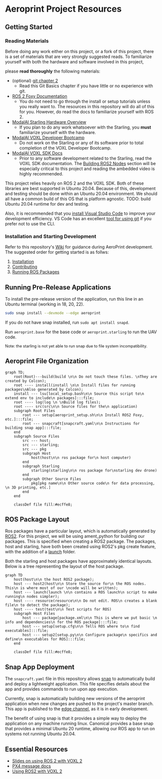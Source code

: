 # Aeroprint Project Resources

## Getting Started

### Reading Materials

Before doing any work either on this project, or a fork of this project, there is a set of materials that are very strongly suggested reads. To familiarize yourself with both the hardware and software involved in this project,

please **read thoroughly** the following materials:

- (optional) [git chapter 2](https://git-scm.com/book/en/v2/Git-Basics-Getting-a-Git-Repository)
    - Read this Git Basics chapter if you have little or no experience with git.
- [ROS 2 Foxy Documentation](https://docs.ros.org/en/foxy/index.html)
    - You do not need to go through the install or setup tutorials unless you really want to. The resources in this repository will do all of this for you. However, do read the docs to familiarize yourself with ROS 2.
- [ModalAI Starling Hardware Overview](https://docs.modalai.com/starling-v2-hardware-overview/)
    - If you plan to do any work whatsoever with the Starling, you **must** familiarize yourself with the hardware.
- [ModalAI VOXL Developer Bootcamp](https://docs.modalai.com/voxl-developer-bootcamp/)
    - Do not work on the Starling or any of its software prior to total completion of the VOXL Developer Bootcamp.
- [ModalAI VOXL SDK Docs](https://docs.modalai.com/voxl-sdk/)
    - Prior to any software development related to the Starling, read the VOXL SDK documentation. The [Building ROS2 Nodes](https://docs.modalai.com/building-ros2-nodes/) section will be especially critical to this project and reading the ambedded video is highly recommended. 

This project relies heavily on ROS 2 and the VOXL SDK. Both of these libraries are best supported in Ubuntu 20.04. Because of this, development and testing should be done within an Ubuntu 20.04 environment. We should all have a common build of this OS that is platform agnostic. TODO: build Ubuntu 20.04 runtime for dev and testing. 

Also, it is recommended that you [install Visual Studio Code](https://code.visualstudio.com/download) to improve your development efficiency. VS Code has an excellent [tool for using git](https://code.visualstudio.com/docs/sourcecontrol/overview) if you prefer not to use the CLI.

### Installation and Starting Development
Refer to this repository's [Wiki](https://github.com/kuederleR/aeroprint/wiki) for guidance during AeroPrint development. The suggested order for getting started is as follws:
1) [Installation](https://github.com/kuederleR/aeroprint/wiki/Installation)
2) [Contributing](https://github.com/kuederleR/aeroprint/wiki/Contributing)
3) [Running ROS Packages](https://github.com/kuederleR/aeroprint/wiki/Running-ROS-Packages)


## Running Pre-Release Applications

To install the pre-release version of the application, run this line in an Ubuntu terminal (working in 18, 20, 22).

``` bash
sudo snap install --devmode --edge aeroprint
```

If you do not have snap installed, run ```sudo apt install snapd```.

Run ```aeroprint.base``` for the base code or ```aeroprint.starling``` to run the UAV code.

<p style="font-size:0.8rem">Note: the starling is not yet able to run snap due to file system incompatibility.</p>

## Aeroprint File Organization

```mermaid
graph TD;
    root(Root)---build(build \n\n Do not touch these files. \nThey are created by Colcon);
    root ---- install(install \n\n Install files for running packages\nAlso generated by Colcon);
    install --- lsu[local_setup.bash\n\n Source this script to\n extend env to include\n packages]:::file;
    root ---- log(log \n \nBuild log files);
    root ---- src(src\n\n Source files for the\n application)
    subgraph Root Files
        root --- setup[aeroprint_setup.sh\n\n Install ROS2 Foxy, etc.]:::file;
        root --- snapcraft[snapcraft.yaml\n\n Instructions for building snap app]:::file;
    end
    subgraph Source Files
        src --- host;
        src --- starling;
        src --- pkg
        subgraph Host
            host(host\n\n ros package for\n host computer)
        end
        subgraph Starling
            starling(starling\n\n ros package for\nstarling dev drone)
        end
        subgraph Other Source Files
            pkg[pkg name\n\n Other source code\n for data processing, \n 3D printing, etc.]
        end
    end

    classDef file fill:#ecffe8;   
```

## ROS Package Layout
Ros packages have a particular layout, which is automatically generated by [ROS2](https://docs.ros.org/en/foxy/How-To-Guides/Developing-a-ROS-2-Package.html#creating-a-package). For this project, we will be using ament_python for building our packages. This is specified when creating a ROS2 package. The packages, host and starling, have both been created using ROS2's pkg create feature, with the addition of a [launch](https://docs.ros.org/en/foxy/How-To-Guides/Launch-file-different-formats.html) folder.

Both the starling and host packages have approximately identical layouts. Below is a tree representing the layout of the host package. 
```mermaid
graph TD
    host(host\n\n the host ROS2 package);
    host --- host2(host\n\n Store the source for\n the ROS nodes. This\n is where most of our \ncode will be written);
    host --- launch(launch \n\n contains a ROS launch\n script to make running\n nodes simpler);
    host ---- resource(resource\n\n Do not edit. ROS\n creates a blank file\n to detect the package);
    host ---- test(test\n\n Test scripts for ROS)
    subgraph Host Files
        host --- package[package.xml\n\n This is where we put basic \n info and dependencies\n for the ROS package]:::file;
        host --- setup[setup.cfg\n\n Tells ROS where to\n find executables]:::file;
        host --- setup2[setup.py\n\n Configure package\n specifics and define\n executables for ROS]:::file;
    end

    classDef file fill:#ecffe8;
```

## Snap App Deployment

The ```snapcraft.yaml``` file in this repository allows [snap](https://snapcraft.io/) to automatically build and deploy a lightweight application. This file specifies details about the app and provides commands to run upon app execution. 

Currently, snap is automatically building new versions of the aeroprint application when new changes are pushed to the project's master branch. This app is published to the [edge channel](https://snapcraft.io/docs/channels), as it is in early development.

The benefit of using snap is that it provides a simple way to deploy the application on any machine running linux. Canonical provides a base snap that provides a minimal Ubuntu 20 runtime, allowing our ROS app to run on systems not running Ubuntu 20.04.
 
## Essential Resources
- [Slides on using ROS 2 with VOXL 2](https://static.sched.com/hosted_files/px4summit2023/e8/James%20Strawson%20-%20How%20to%20fly%20a%20figure%208%20using%20ROS2%20on%20the%20new%20VOXL%202%20Starling%20PX4%20Autonomy%20Dev%20Kit.pdf)
- [PX4 message docs](https://docs.px4.io/main/en/msg_docs/)
- [Using ROS2 with VOXL 2](https://docs.modalai.com/ros2-installation-voxl2/)
